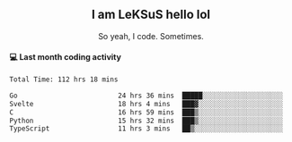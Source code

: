 <h2 align="center">I am LeKSuS hello lol</h2>
<p align="center">So yeah, I code. Sometimes.</p>

#### :computer: Last month coding activity
<!--START_SECTION:waka-->

```txt
Total Time: 112 hrs 18 mins

Go                         24 hrs 36 mins  █████░░░░░░░░░░░░░░░░░░░░   20.23 %
Svelte                     18 hrs 4 mins   ███▓░░░░░░░░░░░░░░░░░░░░░   14.84 %
C                          16 hrs 59 mins  ███▒░░░░░░░░░░░░░░░░░░░░░   13.96 %
Python                     15 hrs 32 mins  ███▒░░░░░░░░░░░░░░░░░░░░░   12.78 %
TypeScript                 11 hrs 3 mins   ██▒░░░░░░░░░░░░░░░░░░░░░░   09.09 %
```

<!--END_SECTION:waka-->
